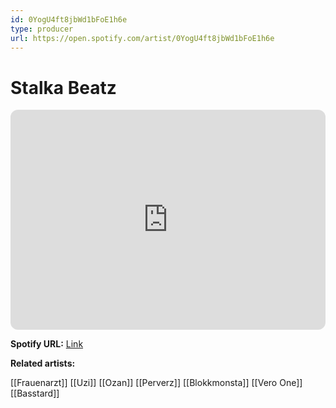```yaml
---
id: 0YogU4ft8jbWd1bFoE1h6e
type: producer
url: https://open.spotify.com/artist/0YogU4ft8jbWd1bFoE1h6e
---
```

# Stalka Beatz

<iframe style="border-radius:12px" src="https://open.spotify.com/embed/artist/0YogU4ft8jbWd1bFoE1h6e" width="100%" height="352" frameBorder="0" allowfullscreen="" allow="autoplay; clipboard-write; encrypted-media; fullscreen; picture-in-picture" loading="lazy"></iframe>

**Spotify URL:** [Link](https://open.spotify.com/artist/0YogU4ft8jbWd1bFoE1h6e)

**Related artists:**

[[Frauenarzt]]
[[Uzi]]
[[Ozan]]
[[Perverz]]
[[Blokkmonsta]]
[[Vero One]]
[[Basstard]]
